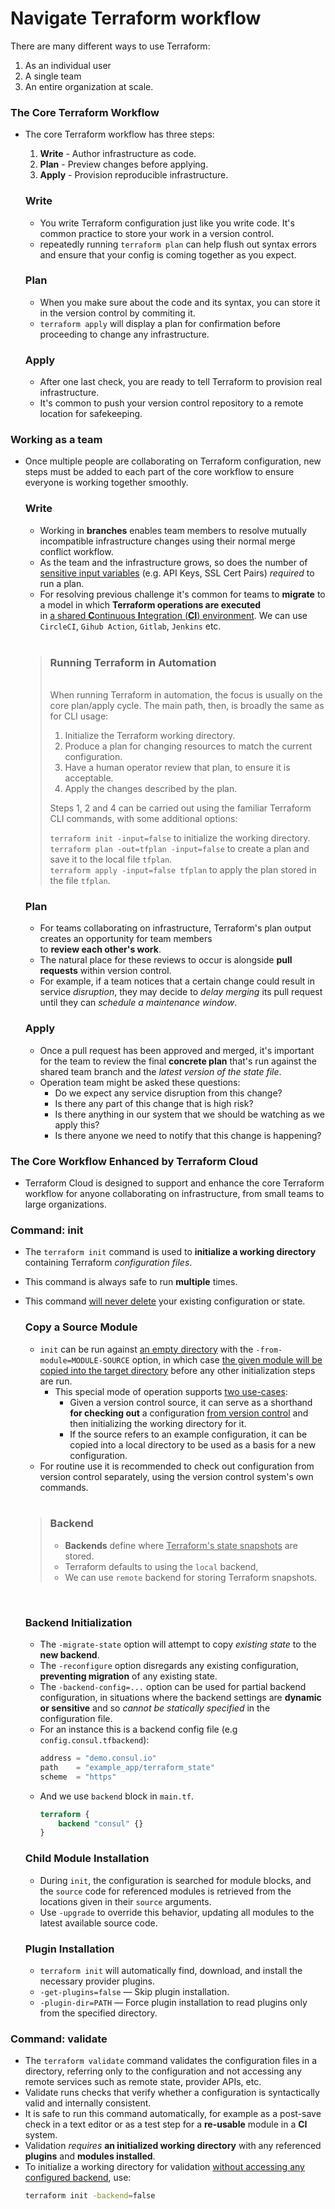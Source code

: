 # Navigate Terraform workflow

There are many different ways to use Terraform: 
1. As an individual user 
2. A single team
3. An entire organization at scale. 
### The Core Terraform Workflow
- The core Terraform workflow has three steps:
  1. **Write** - Author infrastructure as code.
  2. **Plan** - Preview changes before applying.
  3. **Apply** - Provision reproducible infrastructure.

    ### Write
     - You write Terraform configuration just like you write code. It's common practice to store your work in a version control.
     - repeatedly running `terraform plan` can help flush out syntax errors and ensure that your config is coming together as you expect.

    ### Plan
    - When you make sure about the code and its syntax, you can store it in the version control by commiting it.
    - `terraform apply` will display a plan for confirmation before proceeding to change any infrastructure.
    
    ### Apply
    - After one last check, you are ready to tell Terraform to provision real infrastructure.
    - It's common to push your version control repository to a remote location for safekeeping.

### Working as a team
- Once multiple people are collaborating on Terraform configuration, new steps must be added to each part of the core workflow to ensure everyone is working together smoothly.
    ### Write
    - Working in **branches** enables team members to resolve mutually incompatible infrastructure changes using their normal merge conflict workflow.
    - As the team and the infrastructure grows, so does the number of <ins>sensitive input variables</ins> (e.g. API Keys, SSL Cert Pairs) *required* to run a plan.
    - For resolving previous challenge it's common for teams to **migrate** to a model in which **Terraform operations are executed** <br /> in <ins>a shared **C**ontinuous **I**ntegration (**CI**) environment</ins>. We can use `CircleCI`, `Gihub Action`, `Gitlab`, `Jenkins` etc.
  
    <br />

    > ### Running Terraform in Automation
    ><br />
    >When running Terraform in automation, the focus is usually on the core plan/apply cycle. The main path, then, is broadly the same as for CLI usage:
    >
    >1. Initialize the Terraform working directory.
    >2. Produce a plan for changing resources to match the current configuration.
    >3. Have a human operator review that plan, to ensure it is acceptable.
    >4. Apply the changes described by the plan.
    >
    >Steps 1, 2 and 4 can be carried out using the familiar Terraform CLI commands, with some additional options:
    >
    >`terraform init -input=false` to initialize the working directory.<br />
    >`terraform plan -out=tfplan -input=false` to create a plan and save it to the local file `tfplan`.<br />
    >`terraform apply -input=false tfplan` to apply the plan stored in the file `tfplan`.

    ### Plan
    - For teams collaborating on infrastructure, Terraform's plan output creates an opportunity for team members<br /> to **review each other's work**.
    - The natural place for these reviews to occur is alongside **pull requests** within version control.
    - For example, if a team notices that a certain change could result in service *disruption*, they may decide to *delay merging* its pull request until they can *schedule a maintenance window*.

    ### Apply
    - Once a pull request has been approved and merged, it's important for the team to review the final **concrete plan** that's run against the shared team branch and the *latest version of the state file*.
    - Operation team might be asked these questions:
      - Do we expect any service disruption from this change?
      - Is there any part of this change that is high risk?
      - Is there anything in our system that we should be watching as we apply this?
      - Is there anyone we need to notify that this change is happening?
### The Core Workflow Enhanced by Terraform Cloud
-  Terraform Cloud is designed to support and enhance the core Terraform workflow for anyone collaborating on infrastructure, from small teams to large organizations.

### Command: init
- The `terraform init` command is used to **initialize a working directory** containing Terraform *configuration files*.
- This command is always safe to run **multiple** times.
- This command <ins>will never delete</ins> your existing configuration or state.

    ### Copy a Source Module
    -  `init` can be run against <ins>an empty directory</ins> with the `-from-module=MODULE-SOURCE` option, in which case <ins>the given module will be copied into the target directory</ins> before any other initialization steps are run.
       -  This special mode of operation supports <ins>two use-cases</ins>:
          -  Given a version control source, it can serve as a shorthand **for checking out** a configuration <ins>from version control</ins> and then initializing the working directory for it.
          -  If the source refers to an example configuration, it can be copied into a local directory to be used as a basis for a new configuration.
    - For routine use it is recommended to check out configuration from version control separately, using the version control system's own commands.
  
  <br />

    > ### Backend
    > - **Backends** define where <ins>Terraform's state snapshots</ins> are stored.
    > - Terraform defaults to using the `local` backend,
    > - We can use `remote` backend for storing Terraform snapshots.

    </br >

    ### Backend Initialization
    - The `-migrate-state` option will attempt to copy *existing state* to the **new backend**.
    - The `-reconfigure` option disregards any existing configuration, **preventing migration** of any existing state.
    - The `-backend-config=...` option can be used for partial backend configuration, in situations where the backend settings are **dynamic or sensitive** and so *cannot be statically specified* in the configuration file.
    - For an instance this is a backend config file (e.g `config.consul.tfbackend`):
        ```tf
        address = "demo.consul.io"
        path    = "example_app/terraform_state"
        scheme  = "https"
        ```
    - And we use `backend` block in `main.tf`.
        ```tf
        terraform {  
            backend "consul" {}
        }
        ```
    ### Child Module Installation

    - During `init`, the configuration is searched for module blocks, and the `source` code for referenced modules is retrieved from the locations given in their `source` arguments.
    - Use `-upgrade` to override this behavior, updating all modules to the latest available source code.

    ### Plugin Installation
    - `terraform init` will automatically find, download, and install the necessary provider plugins.
    - `-get-plugins=false` — Skip plugin installation.
    - `-plugin-dir=PATH` — Force plugin installation to read plugins only from the specified directory.

### Command: validate
- The `terraform validate` command validates the configuration files in a directory, referring only to the configuration and not accessing any remote services such as remote state, provider APIs, etc.
- Validate runs checks that verify whether a configuration is syntactically valid and internally consistent.
- It is safe to run this command automatically, for example as a post-save check in a text editor or as a test step for a **re-usable** module in a **CI** system.
- Validation *requires* **an initialized working directory** with any referenced **plugins** and **modules installed**.
- To initialize a working directory for validation <ins>without accessing any configured backend</ins>, use:
    ```sh
    terraform init -backend=false
    ```